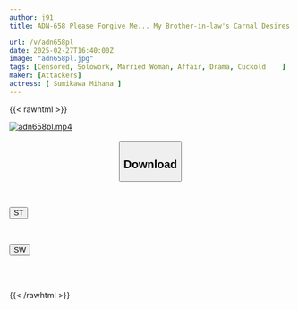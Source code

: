 ```yaml
---
author: j91
title: ADN-658 Please Forgive Me... My Brother-in-law's Carnal Desires 8 Mika Sumikawa

url: /v/adn658pl
date: 2025-02-27T16:40:00Z
image: "adn658pl.jpg"
tags: [Censored, Solowork, Married Woman, Affair, Drama, Cuckold	]
maker: [Attackers]
actress: [ Sumikawa Mihana ]
---
```



{{< rawhtml >}}

<div class="video" data-videoid="RAQzwA28zQcZ67">
    <a href="javascript:;">
        <img src="/v/adn658pl/adn658pl.jpg" width="WIDTH" height="HEIGHT" alt="adn658pl.mp4" loading="lazy">
    </a>
</div>

<script type="text/javascript" src="https://j91.asia/asset/on-demand-st.js"></script>

<br>
  <link rel="stylesheet" href="https://j91.asia/asset/bs5.css">
  
  <center>
  <button class="btn btn-primary" type="button" data-bs-toggle="collapse" data-bs-target=".multi-collapse" aria-expanded="false" aria-controls="multiCollapseExample1 multiCollapseExample2"><h2>Download</h2></button></center>
</p>
<div class="row">
  <div class="col">
    <div class="collapse multi-collapse" id="multiCollapseExample1">
      <div class="card card-body">
	      	      <br>
<div class="buttons">  
<p><a href="/v/adn658pl/st.html" target="_blank"><button class="btn-hover color-3"><i class="fa fa-download"></i> ST</button></a></p></div>
    </div>
  </div>
</div>
  <div class="col">
    <div class="collapse multi-collapse" id="multiCollapseExample2">
      <div class="card card-body">
	      <br>
<div class="buttons">
<p><a href="/v/adn658pl/sw.html" target="_blank"><button class="btn-hover color-2"><i class="fa fa-download"></i> SW</button></a></p></div>
<br><br>
      </div>
    </div>
  </div>
</div>

{{< /rawhtml >}}